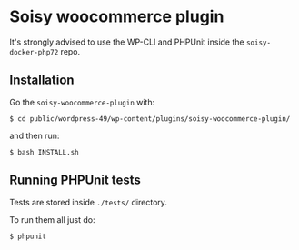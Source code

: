 # Soisy woocommerce plugin

It's strongly advised to use the WP-CLI and PHPUnit inside the `soisy-docker-php72` repo.

## Installation

Go the `soisy-woocommerce-plugin` with:
```
$ cd public/wordpress-49/wp-content/plugins/soisy-woocommerce-plugin/
```

and then run:  
```
$ bash INSTALL.sh
```

## Running PHPUnit tests

Tests are stored inside `./tests/` directory.  
 
To run them all just do: 
```
$ phpunit
```